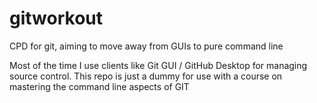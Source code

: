 # gitworkout
CPD for git, aiming to move away from GUIs to pure command line

Most of the time I use clients like Git GUI / GitHub Desktop for managing source control. This repo is just a dummy for use with a course on mastering the command line aspects of GIT
